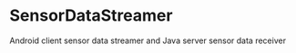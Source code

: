 SensorDataStreamer
==================

Android client sensor data streamer and Java server sensor data receiver